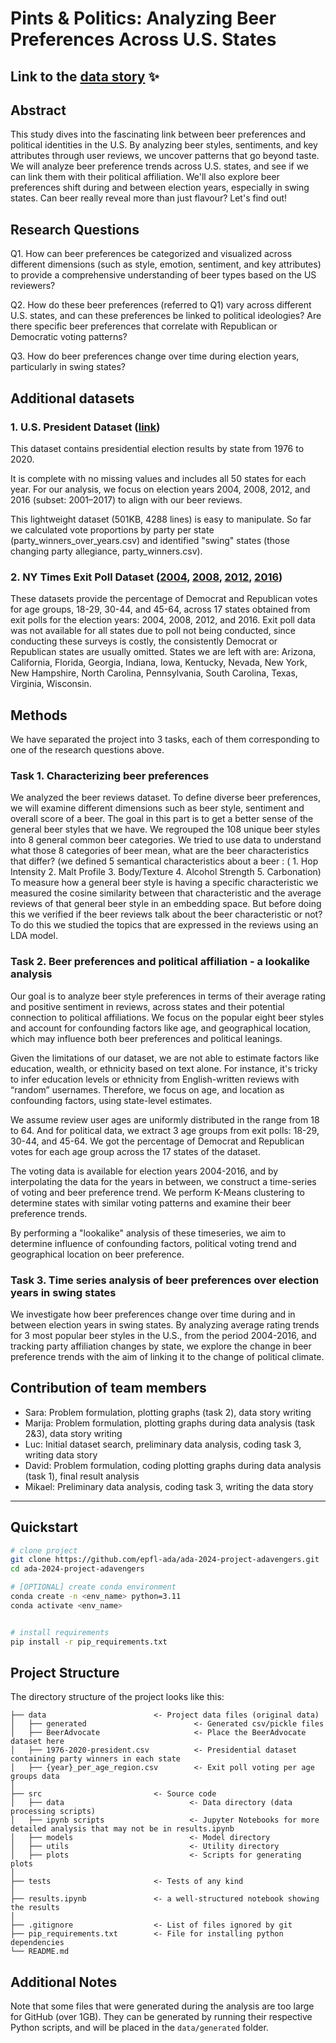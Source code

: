 # Pints & Politics: Analyzing Beer Preferences Across U.S. States

## Link to the [data story](https://mikaelkalajdzic.github.io/adavengers-datastory/datastory) ✨

## Abstract

This study dives into the fascinating link between beer preferences and political identities in the U.S. By analyzing beer styles, sentiments, and key attributes through user reviews, we uncover patterns that go beyond taste. We will analyze beer preference trends across U.S. states, and see if we can link them with their political affiliation. We'll also explore beer preferences shift during and between election years, especially in swing states. Can beer really reveal more than just flavour? Let's find out!


## Research Questions


Q1. How can beer preferences be categorized and visualized across different dimensions (such as style, emotion, sentiment, and key attributes) to provide a comprehensive understanding of beer types based on the US reviewers?

Q2. How do these beer preferences (referred to Q1) vary across different U.S. states, and can these preferences be linked to political ideologies? Are there specific beer preferences that correlate with Republican or Democratic voting patterns?

Q3. How do beer preferences change over time during election years, particularly in swing states? 



## Additional datasets


### 1. U.S. President Dataset ([link](https://doi.org/10.7910/DVN/42MVDX))

This dataset contains presidential election results by state from 1976 to 2020.

It is complete with no missing values and includes all 50 states for each year. For our analysis, we focus on election years 2004, 2008, 2012, and 2016 (subset: 2001–2017) to align with our beer reviews. 

This lightweight dataset (501KB, 4288 lines) is easy to manipulate. So far we calculated vote proportions by party per state (party_winners_over_years.csv) and identified "swing" states (those changing party allegiance, party_winners.csv).


### 2. NY Times Exit Poll Dataset ([2004](https://www.nytimes.com/elections/2012/results/president/exit-polls.html), [2008](https://archive.nytimes.com/www.nytimes.com/elections/2008/results/president/national-exit-polls.html?mod=article_inline), [2012](https://www.nytimes.com/elections/2012/results/president/exit-polls.html), [2016](https://edition.cnn.com/election/2016/results/exit-polls))

These datasets provide the percentage of Democrat and Republican votes for age groups, 18-29, 30-44, and 45-64, across 17 states obtained from exit polls for the election years: 2004, 2008, 2012, and 2016. Exit poll data was not available for all states due to poll not being conducted, since conducting these surveys is costly, the consistently Democrat or Republican states are usually omitted. States we are left with are: Arizona, California, Florida, Georgia, Indiana, Iowa, Kentucky, Nevada, New York, New Hampshire, North Carolina, Pennsylvania, South Carolina, Texas, Virginia, Wisconsin.

## Methods


We have separated the project into 3 tasks, each of them corresponding to one of the research questions above.


### Task 1. Characterizing beer preferences

We analyzed the beer reviews dataset. To define diverse beer preferences, we will examine different dimensions such as beer style, sentiment and overall score of a beer. The goal in this part is to get a better sense of the general beer styles that we have.
We regrouped the 108 unique beer styles into 8 general common beer categories. We tried to use data to understand what those 8 categories of beer mean, what are the beer characteristics that differ? (we defined 5 semantical characteristics about a beer : ( 1. Hop Intensity 2. Malt Profile 3. Body/Texture 4. Alcohol Strength 5. Carbonation) 
To measure how a general beer style is having a specific characteristic we measured the cosine similarity between that characteristic and the average reviews of that general beer style in an embedding space. 
But before doing this we verified if the beer reviews talk about the beer characteristic or not? To do this we studied the topics that are expressed in the reviews using an LDA model.


### Task 2. Beer preferences and political affiliation - a lookalike analysis

Our goal is to analyze beer style preferences in terms of their average rating and positive sentiment in reviews, across states and their potential connection to political affiliations. We focus on the popular eight beer styles and account for confounding factors like age, and geographical location, which may influence both beer preferences and political leanings.

Given the limitations of our dataset, we are not able to estimate factors like education, wealth, or ethnicity based on text alone. For instance, it's tricky to infer education levels or ethnicity from English-written reviews with “random” usernames. Therefore, we focus on age, and location as confounding factors, using state-level estimates.

We assume review user ages are uniformly distributed in the range from 18 to 64. And for political data, we extract 3 age groups from exit polls: 18-29, 30-44, and 45-64. We got the percentage of Democrat and Republican votes for each age group across the 17 states of the dataset.

The voting data is available for election years 2004-2016, and by interpolating the data for the years in between, we construct a time-series of voting and beer preference trend. We perform K-Means clustering to determine states with similar voting patterns and examine their beer preference trends.

By performing a "lookalike" analysis of these timeseries, we aim to determine influence of confounding factors, political voting trend and geographical location on beer preference. 


### Task 3. Time series analysis of beer preferences over election years in swing states

We investigate how beer preferences change over time during and in between election years in swing states. By analyzing average rating trends for 3 most popular beer styles in the U.S., from the period 2004-2016, and tracking party affiliation changes by state, we explore the change in beer preference trends with the aim of linking it to the change of political climate.

## Contribution of team members

- Sara: Problem formulation, plotting graphs (task 2), data story writing
- Marija: Problem formulation, plotting graphs during data analysis (task 2&3), data story writing
- Luc: Initial dataset search, preliminary data analysis, coding task 3, writing data story
- David: Problem formulation, coding plotting graphs during data analysis (task 1), final result analysis
- Mikael: Preliminary data analysis, coding task 3, writing the data story

___
## Quickstart

```bash
# clone project
git clone https://github.com/epfl-ada/ada-2024-project-adavengers.git
cd ada-2024-project-adavengers

# [OPTIONAL] create conda environment
conda create -n <env_name> python=3.11
conda activate <env_name>


# install requirements
pip install -r pip_requirements.txt
```



## Project Structure

The directory structure of the project looks like this:

```
├── data                        <- Project data files (original data)
│   ├── generated                        <- Generated csv/pickle files
│   ├── BeerAdvocate                     <- Place the BeerAdvocate dataset here
│   ├── 1976-2020-president.csv          <- Presidential dataset containing party winners in each state
│   ├── {year}_per_age_region.csv        <- Exit poll voting per age groups data
│
├── src                         <- Source code
│   ├── data                            <- Data directory (data processing scripts)
│   ├── ipynb scripts                   <- Jupyter Notebooks for more detailed analysis that may not be in results.ipynb
│   ├── models                          <- Model directory
│   ├── utils                           <- Utility directory
│   ├── plots                           <- Scripts for generating plots
│
├── tests                       <- Tests of any kind
│
├── results.ipynb               <- a well-structured notebook showing the results
│
├── .gitignore                  <- List of files ignored by git
├── pip_requirements.txt        <- File for installing python dependencies
└── README.md
```

## Additional Notes

Note that some files that were generated during the analysis are too large for GitHub (over 1GB). They can be generated by running their respective Python scripts, and will be placed in the `data/generated` folder.
